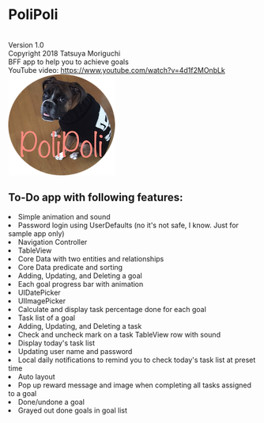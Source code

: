 # PoliPoli
<br>Version 1.0
<br>Copyright 2018 Tatsuya Moriguchi
<br>BFF app to help you to achieve goals
<br>YouTube video: https://www.youtube.com/watch?v=4d1f2MOnbLk
<br><img src="PoliPoliIcon.png" alt="PoliPoli icon image">
<br>
<h2>To-Do app with following features:</h2>
  <li>Simple animation and sound
  <li>Password login using UserDefaults (no it's not safe, I know. Just for sample app only)
  <li>Navigation Controller
  <li>TableView
  <li>Core Data with two entities and relationships
  <li>Core Data predicate and sorting
  <li>Adding, Updating, and Deleting a goal
  <li>Each goal progress bar with animation
  <li>UIDatePicker
  <li>UIImagePicker
  <li>Calculate and display task percentage done for each goal
  <li>Task list of a goal
  <li>Adding, Updating, and Deleting a task
  <li>Check and uncheck mark on a task TableView row with sound
  <li>Display today's task list
  <li>Updating user name and password
  <li>Local daily notifications to remind you to check today's task list at preset time
  <li>Auto layout
  <li>Pop up reward message and image when completing all tasks assigned to a goal
  <li>Done/undone a goal
  <li>Grayed out done goals in goal list
    
  
